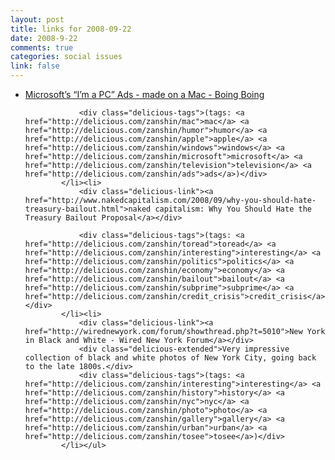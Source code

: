 ```yaml
--- 
layout: post
title: links for 2008-09-22
date: 2008-9-22
comments: true
categories: social issues
link: false
---
```

<ul class="delicious"><li>
                <div class="delicious-link"><a href="http://www.boingboing.net/2008/09/19/microsofts-im-a-pc-a.html">Microsoft’s “I’m a PC” Ads - made on a Mac - Boing Boing</a></div>
                
                <div class="delicious-tags">(tags: <a href="http://delicious.com/zanshin/mac">mac</a> <a href="http://delicious.com/zanshin/humor">humor</a> <a href="http://delicious.com/zanshin/apple">apple</a> <a href="http://delicious.com/zanshin/windows">windows</a> <a href="http://delicious.com/zanshin/microsoft">microsoft</a> <a href="http://delicious.com/zanshin/television">television</a> <a href="http://delicious.com/zanshin/ads">ads</a>)</div>
            </li><li>
                <div class="delicious-link"><a href="http://www.nakedcapitalism.com/2008/09/why-you-should-hate-treasury-bailout.html">naked capitalism: Why You Should Hate the Treasury Bailout Proposal</a></div>
                
                <div class="delicious-tags">(tags: <a href="http://delicious.com/zanshin/toread">toread</a> <a href="http://delicious.com/zanshin/interesting">interesting</a> <a href="http://delicious.com/zanshin/politics">politics</a> <a href="http://delicious.com/zanshin/economy">economy</a> <a href="http://delicious.com/zanshin/bailout">bailout</a> <a href="http://delicious.com/zanshin/subprime">subprime</a> <a href="http://delicious.com/zanshin/credit_crisis">credit_crisis</a>)</div>
            </li><li>
                <div class="delicious-link"><a href="http://wirednewyork.com/forum/showthread.php?t=5010">New York in Black and White - Wired New York Forum</a></div>
                <div class="delicious-extended">Very impressive collection of black and white photos of New York City, going back to the late 1800s.</div>
                <div class="delicious-tags">(tags: <a href="http://delicious.com/zanshin/interesting">interesting</a> <a href="http://delicious.com/zanshin/history">history</a> <a href="http://delicious.com/zanshin/nyc">nyc</a> <a href="http://delicious.com/zanshin/photo">photo</a> <a href="http://delicious.com/zanshin/gallery">gallery</a> <a href="http://delicious.com/zanshin/urban">urban</a> <a href="http://delicious.com/zanshin/tosee">tosee</a>)</div>
            </li></ul>

